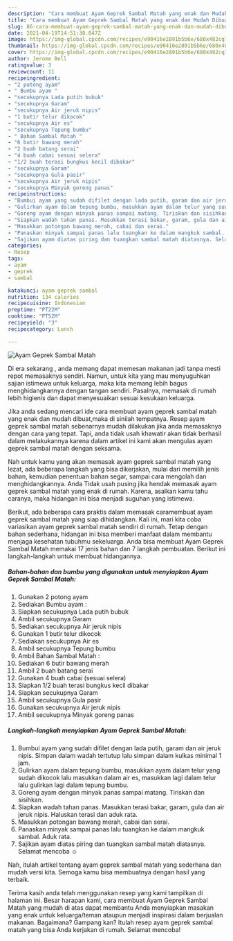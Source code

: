 ```yaml
---
description: "Cara membuat Ayam Geprek Sambal Matah yang enak dan Mudah Dibuat"
title: "Cara membuat Ayam Geprek Sambal Matah yang enak dan Mudah Dibuat"
slug: 86-cara-membuat-ayam-geprek-sambal-matah-yang-enak-dan-mudah-dibuat
date: 2021-04-19T14:51:38.047Z
image: https://img-global.cpcdn.com/recipes/e90416e2891b5b6e/680x482cq70/ayam-geprek-sambal-matah-foto-resep-utama.jpg
thumbnail: https://img-global.cpcdn.com/recipes/e90416e2891b5b6e/680x482cq70/ayam-geprek-sambal-matah-foto-resep-utama.jpg
cover: https://img-global.cpcdn.com/recipes/e90416e2891b5b6e/680x482cq70/ayam-geprek-sambal-matah-foto-resep-utama.jpg
author: Jerome Bell
ratingvalue: 3
reviewcount: 11
recipeingredient:
- "2 potong ayam"
- " Bumbu ayam "
- "secukupnya Lada putih bubuk"
- "secukupnya Garam"
- "secukupnya Air jeruk nipis"
- "1 butir telur dikocok"
- "secukupnya Air es"
- "secukupnya Tepung bumbu"
- " Bahan Sambal Matah "
- "6 butir bawang merah"
- "2 buah batang serai"
- "4 buah cabai sesuai selera"
- "1/2 buah terasi bungkus kecil dibakar"
- "secukupnya Garam"
- "secukupnya Gula pasir"
- "secukupnya Air jeruk nipis"
- "secukupnya Minyak goreng panas"
recipeinstructions:
- "Bumbui ayam yang sudah difilet dengan lada putih, garam dan air jeruk nipis. Simpan dalam wadah tertutup lalu simpan dalam kulkas minimal 1 jam."
- "Gulirkan ayam dalam tepung bumbu, masukkan ayam dalam telur yang sudah dikocok lalu masukkan dalam air es, masukkan lagi dalam telur lalu gulirkan lagi dalam tepung bumbu."
- "Goreng ayam dengan minyak panas sampai matang. Tiriskan dan sisihkan."
- "Siapkan wadah tahan panas. Masukkan terasi bakar, garam, gula dan air jeruk nipis. Haluskan terasi dan aduk rata."
- "Masukkan potongan bawang merah, cabai dan serai."
- "Panaskan minyak sampai panas lalu tuangkan ke dalam mangkuk sambal. Aduk rata."
- "Sajikan ayam diatas piring dan tuangkan sambal matah diatasnya. Selamat mencoba ☺️"
categories:
- Resep
tags:
- ayam
- geprek
- sambal

katakunci: ayam geprek sambal 
nutrition: 134 calories
recipecuisine: Indonesian
preptime: "PT22M"
cooktime: "PT52M"
recipeyield: "3"
recipecategory: Lunch

---
```



![Ayam Geprek Sambal Matah](https://img-global.cpcdn.com/recipes/e90416e2891b5b6e/680x482cq70/ayam-geprek-sambal-matah-foto-resep-utama.jpg)

Di era  sekarang , anda memang dapat memesan makanan jadi tanpa mesti repot memasaknya sendiri. Namun, untuk kita yang mau menyuguhkan sajian istimewa untuk keluarga, maka kita memang lebih bagus menghidangkannya dengan tangan sendiri. Pasalnya, memasak di rumah lebih higienis dan dapat menyesuaikan sesuai kesukaan keluarga.

Jika anda sedang mencari ide cara membuat ayam geprek sambal matah yang enak dan mudah dibuat,maka di sinilah tempatnya. Resep ayam geprek sambal matah  sebenarnya mudah dilakukan jika anda memasaknya dengan cara yang tepat. Tapi, anda tidak usah khawatir akan tidak berhasil dalam melakukannya 
karena dalam artikel ini kami akan mengulas ayam geprek sambal matah dengan seksama.  



Nah untuk kamu yang akan memasak ayam geprek sambal matah yang lezat, ada beberapa langkah yang bisa dikerjakan, mulai dari memilih jenis bahan, kemudian penentuan bahan segar, sampai cara mengolah dan menghidangkannya. Anda Tidak usah pusing jika hendak memasak ayam geprek sambal matah yang enak di rumah. Karena, asalkan kamu  tahu caranya, maka hidangan ini bisa menjadi suguhan yang istimewa.

Berikut, ada beberapa cara praktis  dalam memasak caramembuat ayam geprek sambal matah yang siap dihidangkan. Kali ini, mari kita coba variasikan ayam geprek sambal matah sendiri di rumah. Tetap dengan bahan sederhana, hidangan ini bisa memberi manfaat dalam membantu menjaga kesehatan tubuhmu sekeluarga. Anda bisa membuat Ayam Geprek Sambal Matah memakai 17 jenis bahan dan 7 langkah pembuatan. Berikut ini langkah-langkah untuk membuat hidangannya.

<!--inarticleads1-->

##### Bahan-bahan dan bumbu yang digunakan untuk menyiapkan Ayam Geprek Sambal Matah:

1. Gunakan 2 potong ayam
1. Sediakan  Bumbu ayam :
1. Siapkan secukupnya Lada putih bubuk
1. Ambil secukupnya Garam
1. Sediakan secukupnya Air jeruk nipis
1. Gunakan 1 butir telur dikocok
1. Sediakan secukupnya Air es
1. Ambil secukupnya Tepung bumbu
1. Ambil  Bahan Sambal Matah :
1. Sediakan 6 butir bawang merah
1. Ambil 2 buah batang serai
1. Gunakan 4 buah cabai (sesuai selera)
1. Siapkan 1/2 buah terasi bungkus kecil dibakar
1. Siapkan secukupnya Garam
1. Ambil secukupnya Gula pasir
1. Gunakan secukupnya Air jeruk nipis
1. Ambil secukupnya Minyak goreng panas




<!--inarticleads2-->

##### Langkah-langkah menyiapkan Ayam Geprek Sambal Matah:

1. Bumbui ayam yang sudah difilet dengan lada putih, garam dan air jeruk nipis. Simpan dalam wadah tertutup lalu simpan dalam kulkas minimal 1 jam.
1. Gulirkan ayam dalam tepung bumbu, masukkan ayam dalam telur yang sudah dikocok lalu masukkan dalam air es, masukkan lagi dalam telur lalu gulirkan lagi dalam tepung bumbu.
1. Goreng ayam dengan minyak panas sampai matang. Tiriskan dan sisihkan.
1. Siapkan wadah tahan panas. Masukkan terasi bakar, garam, gula dan air jeruk nipis. Haluskan terasi dan aduk rata.
1. Masukkan potongan bawang merah, cabai dan serai.
1. Panaskan minyak sampai panas lalu tuangkan ke dalam mangkuk sambal. Aduk rata.
1. Sajikan ayam diatas piring dan tuangkan sambal matah diatasnya. Selamat mencoba ☺️




Nah, itulah artikel tentang  ayam geprek sambal matah  yang sederhana dan mudah versi kita. Semoga kamu bisa membuatnya dengan hasil yang terbaik. 

Terima kasih anda telah menggunakan resep yang kami tampilkan di halaman ini. Besar harapan kami, cara membuat  Ayam Geprek Sambal Matah yang mudah di atas dapat membantu Anda menyiapkan masakan yang enak untuk keluarga/teman ataupun menjadi inspirasi dalam berjualan makanan. Bagaimana? Gampang kan? Itulah resep ayam geprek sambal matah yang bisa Anda kerjakan di rumah. Selamat mencoba!

